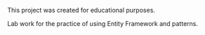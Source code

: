 This project was created for educational purposes.

Lab work for the practice of using Entity Framework and patterns.

